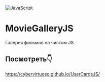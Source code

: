 ![JavaScript](https://img.shields.io/badge/javascript-%23323330.svg?style=for-the-badge&logo=javascript&logoColor=%23F7DF1E)
# MovieGalleryJS
Галерея фильмов на чистом JS
## Посмотреть👇
https://cybervirtuoso.github.io/UserCardsJS/
